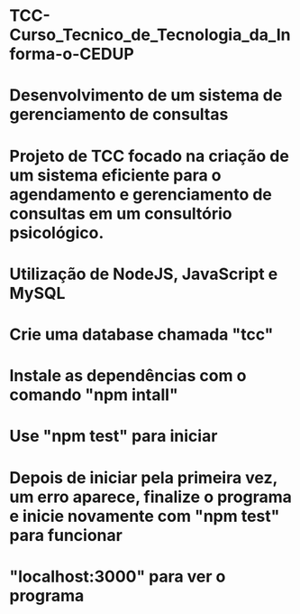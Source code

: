 # TCC-Curso_Tecnico_de_Tecnologia_da_Informa-o-CEDUP

# Desenvolvimento de um sistema de gerenciamento de consultas
# Projeto de TCC focado na criação de um sistema eficiente para o agendamento e gerenciamento de consultas em um consultório psicológico.
# Utilização de NodeJS, JavaScript e MySQL

# Crie uma database chamada "tcc"
# Instale as dependências com o comando "npm intall"
# Use "npm test" para iniciar
# Depois de iniciar pela primeira vez, um erro aparece, finalize o programa e inicie novamente com "npm test" para funcionar
# "localhost:3000" para ver o programa
